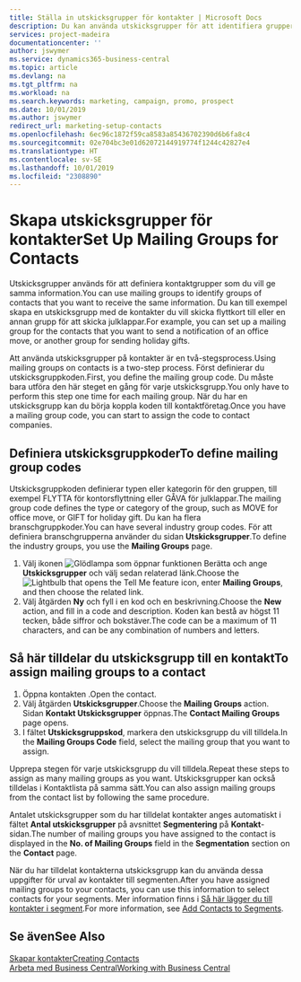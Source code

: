 ```yaml
---
title: Ställa in utskicksgrupper för kontakter | Microsoft Docs
description: Du kan använda utskicksgrupper för att identifiera grupper av kontakter som ska få samma information, t.ex. för en marknadsföringskampanj.
services: project-madeira
documentationcenter: ''
author: jswymer
ms.service: dynamics365-business-central
ms.topic: article
ms.devlang: na
ms.tgt_pltfrm: na
ms.workload: na
ms.search.keywords: marketing, campaign, promo, prospect
ms.date: 10/01/2019
ms.author: jswymer
redirect_url: marketing-setup-contacts
ms.openlocfilehash: 6ec96c1872f59ca8583a85436702390d6b6fa8c4
ms.sourcegitcommit: 02e704bc3e01d62072144919774f1244c42827e4
ms.translationtype: HT
ms.contentlocale: sv-SE
ms.lasthandoff: 10/01/2019
ms.locfileid: "2308890"
---
```

# <a name="set-up-mailing-groups-for-contacts"></a><span data-ttu-id="d23bf-103">Skapa utskicksgrupper för kontakter</span><span class="sxs-lookup"><span data-stu-id="d23bf-103">Set Up Mailing Groups for Contacts</span></span>
<span data-ttu-id="d23bf-104">Utskicksgrupper används för att definiera kontaktgrupper som du vill ge samma information.</span><span class="sxs-lookup"><span data-stu-id="d23bf-104">You can use mailing groups to identify groups of contacts that you want to receive the same information.</span></span> <span data-ttu-id="d23bf-105">Du kan till exempel skapa en utskicksgrupp med de kontakter du vill skicka flyttkort till eller en annan grupp för att skicka julklappar.</span><span class="sxs-lookup"><span data-stu-id="d23bf-105">For example, you can set up a mailing group for the contacts that you want to send a notification of an office move, or another group for sending holiday gifts.</span></span>

<span data-ttu-id="d23bf-106">Att använda utskicksgrupper på kontakter är en två-stegsprocess.</span><span class="sxs-lookup"><span data-stu-id="d23bf-106">Using mailing groups on contacts is a two-step process.</span></span> <span data-ttu-id="d23bf-107">Först definierar du utskicksgruppkoden.</span><span class="sxs-lookup"><span data-stu-id="d23bf-107">First, you define the mailing group code.</span></span> <span data-ttu-id="d23bf-108">Du måste bara utföra den här steget en gång för varje utskicksgrupp.</span><span class="sxs-lookup"><span data-stu-id="d23bf-108">You only have to perform this step one time for each mailing group.</span></span> <span data-ttu-id="d23bf-109">När du har en utskicksgrupp kan du börja koppla koden till kontaktföretag.</span><span class="sxs-lookup"><span data-stu-id="d23bf-109">Once you have a mailing group code, you can start to assign the code to contact companies.</span></span>

## <a name="to-define-mailing-group-codes"></a><span data-ttu-id="d23bf-110">Definiera utskicksgruppkoder</span><span class="sxs-lookup"><span data-stu-id="d23bf-110">To define mailing group codes</span></span>
<span data-ttu-id="d23bf-111">Utskicksgruppkoden definierar typen eller kategorin för den gruppen, till exempel FLYTTA för kontorsflyttning eller GÅVA för julklappar.</span><span class="sxs-lookup"><span data-stu-id="d23bf-111">The mailing group code defines the type or category of the group, such as MOVE for office move, or GIFT for holiday gift.</span></span> <span data-ttu-id="d23bf-112">Du kan ha flera branschgruppkoder.</span><span class="sxs-lookup"><span data-stu-id="d23bf-112">You can have several industry group codes.</span></span> <span data-ttu-id="d23bf-113">För att definiera branschgrupperna använder du sidan **Utskicksgrupper**.</span><span class="sxs-lookup"><span data-stu-id="d23bf-113">To define the industry groups, you use the **Mailing Groups** page.</span></span>

1. <span data-ttu-id="d23bf-114">Välj ikonen ![Glödlampa som öppnar funktionen Berätta](media/ui-search/search_small.png "Berätta vad du vill göra") och ange **Utskicksgrupper** och välj sedan relaterad länk.</span><span class="sxs-lookup"><span data-stu-id="d23bf-114">Choose the ![Lightbulb that opens the Tell Me feature](media/ui-search/search_small.png "Tell me what you want to do") icon, enter **Mailing Groups**, and then choose the related link.</span></span>
2. <span data-ttu-id="d23bf-115">Välj åtgärden **Ny** och fyll i en kod och en beskrivning.</span><span class="sxs-lookup"><span data-stu-id="d23bf-115">Choose the **New** action, and fill in a code and description.</span></span> <span data-ttu-id="d23bf-116">Koden kan bestå av högst 11 tecken, både siffror och bokstäver.</span><span class="sxs-lookup"><span data-stu-id="d23bf-116">The code can be a maximum of 11 characters, and can be any combination of numbers and letters.</span></span>

## <a name="AssignMailGroupContact"></a> <span data-ttu-id="d23bf-117">Så här tilldelar du utskicksgrupp till en kontakt</span><span class="sxs-lookup"><span data-stu-id="d23bf-117">To assign mailing groups to a contact</span></span>
1. <span data-ttu-id="d23bf-118">Öppna kontakten .</span><span class="sxs-lookup"><span data-stu-id="d23bf-118">Open the contact.</span></span>
2. <span data-ttu-id="d23bf-119">Välj åtgärden **Utskicksgrupper**.</span><span class="sxs-lookup"><span data-stu-id="d23bf-119">Choose the **Mailing Groups** action.</span></span> <span data-ttu-id="d23bf-120">Sidan **Kontakt Utskicksgrupper** öppnas.</span><span class="sxs-lookup"><span data-stu-id="d23bf-120">The **Contact Mailing Groups** page opens.</span></span>
3. <span data-ttu-id="d23bf-121">I fältet **Utskicksgruppskod**, markera den utskicksgrupp du vill tilldela.</span><span class="sxs-lookup"><span data-stu-id="d23bf-121">In the **Mailing Groups Code** field, select the mailing group that you want to assign.</span></span>

<span data-ttu-id="d23bf-122">Upprepa stegen för varje utskicksgrupp du vill tilldela.</span><span class="sxs-lookup"><span data-stu-id="d23bf-122">Repeat these steps to assign as many mailing groups as you want.</span></span> <span data-ttu-id="d23bf-123">Utskicksgrupper kan också tilldelas i Kontaktlista på samma sätt.</span><span class="sxs-lookup"><span data-stu-id="d23bf-123">You can also assign mailing groups from the contact list by following the same procedure.</span></span>

<span data-ttu-id="d23bf-124">Antalet utskicksgrupper som du har tilldelat kontakter anges automatiskt i fältet **Antal utskicksgrupper** på avsnittet **Segmentering** på **Kontakt**-sidan.</span><span class="sxs-lookup"><span data-stu-id="d23bf-124">The number of mailing groups you have assigned to the contact is displayed in the **No. of Mailing Groups** field in the **Segmentation** section on the **Contact** page.</span></span>

<span data-ttu-id="d23bf-125">När du har tilldelat kontakterna utskicksgrupp kan du använda dessa uppgifter för urval av kontakter till segmenten.</span><span class="sxs-lookup"><span data-stu-id="d23bf-125">After you have assigned mailing groups to your contacts, you can use this information to select contacts for your segments.</span></span> <span data-ttu-id="d23bf-126">Mer information finns i [Så här lägger du till kontakter i segment](marketing-add-contact-segment.md).</span><span class="sxs-lookup"><span data-stu-id="d23bf-126">For more information, see [Add Contacts to Segments](marketing-add-contact-segment.md).</span></span>

## <a name="see-also"></a><span data-ttu-id="d23bf-127">Se även</span><span class="sxs-lookup"><span data-stu-id="d23bf-127">See Also</span></span>
[<span data-ttu-id="d23bf-128">Skapar kontakter</span><span class="sxs-lookup"><span data-stu-id="d23bf-128">Creating Contacts</span></span>](marketing-create-contact-companies.md)  
[<span data-ttu-id="d23bf-129">Arbeta med Business Central</span><span class="sxs-lookup"><span data-stu-id="d23bf-129">Working with Business Central</span></span>](ui-work-product.md)
